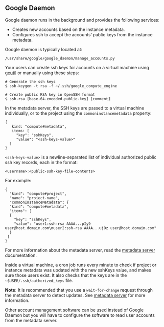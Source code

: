 ## Google Daemon
Google daemon runs in the background and provides the following services:

+ Creates new accounts based on the instance metadata.
+ Configures ssh to accept the accounts' public keys from the instance metadata.

Google daemon is typically located at: 

    /usr/share/google/google_daemon/manage_accounts.py

Your users can create ssh keys for accounts on a virtual machine using [gcutil](http://developers.google.com/compute/docs/gcutil "gcutil") or manually using these steps:

    # Generate the ssh keys
    $ ssh-keygen -t rsa -f ~/.ssh/google_compute_engine
    
    # Create public RSA key in OpenSSH format
    $ ssh-rsa [base-64-encoded-public-key] [comment]

In the metadata server, the SSH keys are passed to a virtual machine individually, or to the project using the `commoninstancemetadata` property:

    {
       kind: "compute#metadata",
       items: [
         "key": "sshKeys",
         "value": "<ssh-keys-value>"
      ]
    }
    
`<ssh-keys-value>` is a newline-separated list of individual authorized public ssh key records, each in the format:

    <username>:<public-ssh-key-file-contents>

For example:

    {
      "kind": "compute#project",
      "name": "project-name",
      "commonInstanceMetadata": {
      "kind": "compute#metadata",
      "items": [
      {
        "key": "sshKeys",
        "value": "user1:ssh-rsa AAAA...pIy9 user@host.domain.com\nuser2:ssh-rsa AAAA...ujOz user@host.domain.com"
      }
     ]
    }
    
For more information about the metadata server, read the [metadata server](http://developers.google.com/compute/docs/metadata "metadata server") documentation.

Inside a virtual machine, a cron job runs every minute to check if project or instance metadata was updated with the new sshKeys value, and makes sure those users exist. It also checks that the keys are in the `~$USER/.ssh/authorized_keys` file.

__Note:__ It is recommended that you use a `wait-for-change` request through the metadata server to detect updates. See [metadata server](https://developers.google.com/compute/docs/metadata#waitforchange) for more information.

Other account management software can be used instead of Google Daemon but you will have to configure the software to read user accounts from the metadata server.

